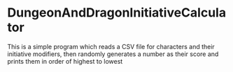# DungeonAndDragonInitiativeCalculator
This is a simple program which reads a CSV file for characters and their initiative modifiers, then randomly generates a number as their score and prints them in order
of highest to lowest
